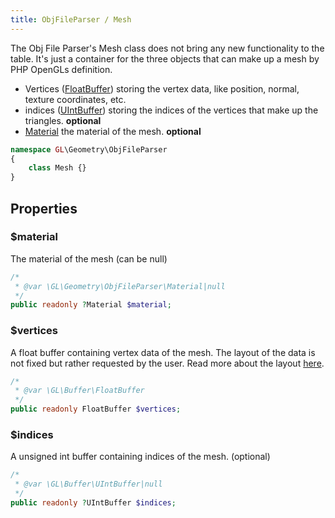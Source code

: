 ```yaml
---
title: ObjFileParser / Mesh
---
```


The Obj File Parser's Mesh class does not bring any new functionality to the table. It's just a container for the three objects that can make up a mesh by PHP OpenGLs definition. 

- Vertices ([FloatBuffer](/API/Buffer/FloatBuffer.html)) storing the vertex data, like position, normal, texture coordinates, etc.
- indices ([UIntBuffer](/API/Buffer/UIntBuffer.html)) storing the indices of the vertices that make up the triangles. **optional**
- [Material](/API/Geometry/ObjFileParserMaterial.html) the material of the mesh. **optional**

```php 
namespace GL\Geometry\ObjFileParser
{
    class Mesh {}
}
```

## Properties

### $material

The material of the mesh (can be null)

```php
/*
 * @var \GL\Geometry\ObjFileParser\Material|null
 */
public readonly ?Material $material;
```

### $vertices

A float buffer containing vertex data of the mesh. The layout of the data is not fixed but rather requested by the user.
Read more about the layout [here](/API/Geometry/ObjFileParser.html#getvertices).

```php
/*
 * @var \GL\Buffer\FloatBuffer
 */
public readonly FloatBuffer $vertices;
```

### $indices

A unsigned int buffer containing indices of the mesh. (optional)

```php
/*
 * @var \GL\Buffer\UIntBuffer|null
 */
public readonly ?UIntBuffer $indices;
```
